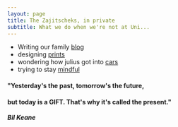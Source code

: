 ```yaml
---
layout: page
title: The Zajitscheks, in private
subtitle: What we do when we're not at Uni...
---
```


- Writing our family [blog](https://juliuszajitschek.wordpress.com/)
- designing [prints](https://zenzaj.teemill.com/)
- wondering how julius got into [cars](https://juliussupercars.wordpress.com/)
- trying to stay [mindful](https://zenzaj.wordpress.com/)    
     
          

#### "Yesterday's the past, tomorrow's the future,    
#### but today is a GIFT. That's why it's called the present."  

***Bil Keane***

